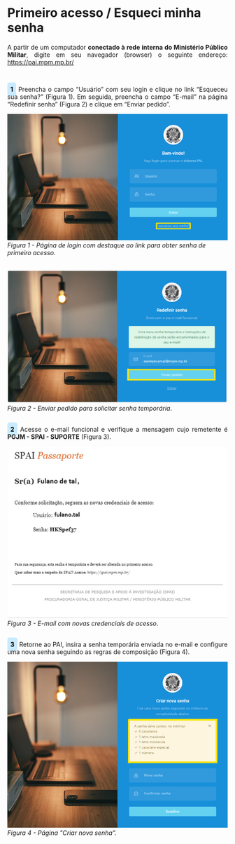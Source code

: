 # Primeiro acesso / Esqueci minha senha

<p style="text-align: justify;">A partir de um computador <strong>conectado à rede interna do Ministério Público Militar</strong>, digite em seu navegador (browser) o seguinte endereço: <a href="https://pai.mpm.mp.br/">https://pai.mpm.mp.br/</a></p><br>

<p style="text-align: justify;"><span style="background-color: #c9ebff; border-radius: 5px; padding: 7px; color: #000000; font-weight: bold; ">1</span> Preencha o campo “Usuário” com seu login e clique no link “Esqueceu sua senha?” (Figura 1). Em seguida, preencha o campo “E-mail” na página “Redefinir senha” (Figura 2) e clique em “Enviar pedido”. </p>

![Login](img/Login.png)<br>
*Figura 1 - Página de login com destaque ao link para obter senha de primeiro acesso.* <br><br>


![Login](img/RedefinirSenha.png)<br>
*Figura 2 - Enviar pedido para solicitar senha temporária*. <br><br>

<p style="text-align: justify;"><span style="background-color: #c9ebff; border-radius: 5px; padding: 7px; color: #000000; font-weight: bold; ">2</span> Acesse o e-mail funcional e verifique a mensagem cujo remetente é <strong>PGJM - SPAI - SUPORTE</strong> (Figura 3). </p>

![Login](img/NovasCredenciais.jpg) <br>
*Figura 3 - E-mail com novas credenciais de acesso*. <br><br>

<p style="text-align: justify;"><span style="background-color: #c9ebff; border-radius: 5px; padding: 7px; color: #000000; font-weight: bold; ">3</span> Retorne ao PAI, insira a senha temporária enviada no e-mail e configure uma nova senha seguindo as regras de composição (Figura 4). </p>

![Login](img/CriarNovaSenha.png)<br>
*Figura 4 - Página "Criar nova senha".* <br><br>

